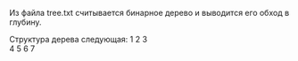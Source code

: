 Из файла tree.txt считывается бинарное дерево и выводится его обход в глубину.

Структура дерева следующая:
				1
		2				3	
	4		5		6		7